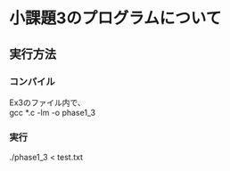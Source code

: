 # 小課題3のプログラムについて  
## 実行方法  
### コンパイル  
Ex3のファイル内で、  
 gcc *.c -lm -o phase1_3  

### 実行  
./phase1_3 < test.txt  
